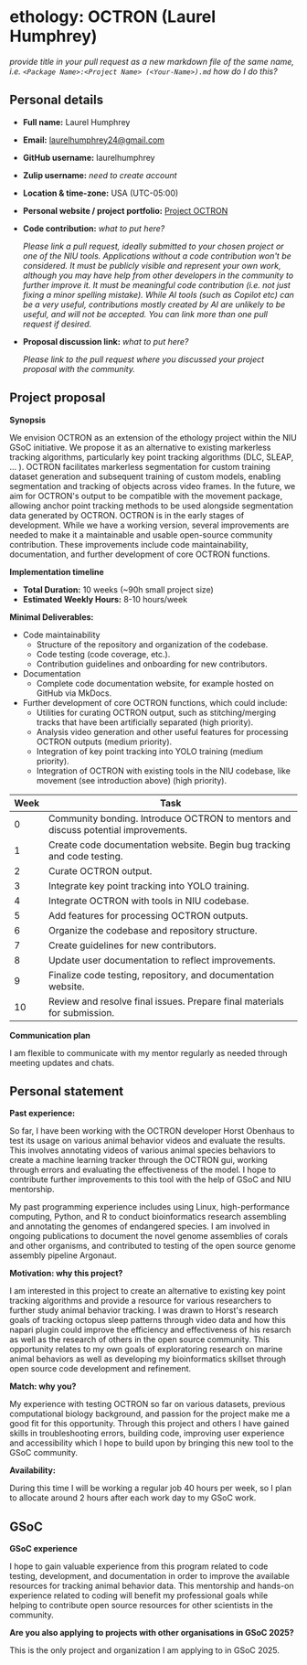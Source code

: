 # ethology: OCTRON (Laurel Humphrey)

*provide title in your pull request as a new markdown file of the same name, i.e.   `<Package Name>:<Project Name> (<Your-Name>).md` how do I do this?*

## Personal details
- **Full name:** Laurel Humphrey
- **Email:** laurelhumphrey24@gmail.com
- **GitHub username:** laurelhumphrey
- **Zulip username:** *need to create account*
- **Location & time-zone:** USA (UTC-05:00)
- **Personal website / project portfolio:** [Project OCTRON](https://github.com/horsto/OCTRON)
- **Code contribution:** *what to put here?*

    *Please link a pull request, ideally submitted to your chosen project or one of the NIU tools. Applications without a code contribution won't be considered. It must be publicly visible and represent your own work, although you may have help from other developers in the community to further improve it. It must be meaningful code contribution (i.e. not just fixing a minor spelling mistake). While AI tools (such as Copilot etc) can be a very useful, contributions mostly created by AI are unlikely to be useful, and will not be accepted. You can link more than one pull request if desired.*

- **Proposal discussion link:** *what to put here?*

    *Please link to the pull request where you discussed your project proposal with the community.* 

## Project proposal 

**Synopsis**

We envision OCTRON as an extension of the ethology project within the NIU GSoC initiative. We propose it as an alternative to existing markerless tracking algorithms, particularly key point tracking algorithms (DLC, SLEAP, … ). OCTRON facilitates markerless segmentation for custom training dataset generation and subsequent training of custom models, enabling segmentation and tracking of objects across video frames. In the future, we aim for OCTRON's output to be compatible with the movement package, allowing anchor point tracking methods to be used alongside segmentation data generated by OCTRON. OCTRON is in the early stages of development. While we have a working version, several improvements are needed to make it a maintainable and usable open-source community contribution. These improvements include code maintainability, documentation, and further development of core OCTRON functions.

**Implementation timeline**

*   **Total Duration:** 10 weeks (~90h small project size)
*   **Estimated Weekly Hours:** 8-10 hours/week 

**Minimal Deliverables:**

*  Code maintainability
    *  Structure of the repository and organization of the codebase.
    *  Code testing (code coverage, etc.).
    *  Contribution guidelines and onboarding for new contributors.
*  Documentation
    * Complete code documentation website, for example hosted on GitHub via MkDocs.
*  Further development of core OCTRON functions, which could include:
    * Utilities for curating OCTRON output, such as stitching/merging tracks that have been artificially separated (high priority).
    * Analysis video generation and other useful features for processing OCTRON outputs (medium priority).
    * Integration of key point tracking into YOLO training (medium priority).
    * Integration of OCTRON with existing tools in the NIU codebase, like movement (see introduction above) (high priority).

| Week | Task                                                                                |
|------|-------------------------------------------------------------------------------------|
| 0    | Community bonding. Introduce OCTRON to mentors and discuss potential improvements.  |
| 1    | Create code documentation website. Begin bug tracking and code testing.             |
| 2    | Curate OCTRON output.                                                               |
| 3    | Integrate key point tracking into YOLO training.                                    |
| 4    | Integrate OCTRON with tools in NIU codebase.                                        |
| 5    | Add features for processing OCTRON outputs.                                         |
| 6    | Organize the codebase and repository structure.                                     |
| 7    | Create guidelines for new contributors.                                             |
| 8    | Update user documentation to reflect improvements.                                  |
| 9    | Finalize code testing, repository, and documentation website.                       |
| 10   | Review and resolve final issues. Prepare final materials for submission.            |


**Communication plan**

I am flexible to communicate with my mentor regularly as needed through meeting updates and chats.

## Personal statement

**Past experience:** 
    
So far, I have been working with the OCTRON developer Horst Obenhaus to test its usage on various animal behavior videos and evaluate the results. This involves annotating videos of various animal species behaviors to create a machine learning tracker through the OCTRON gui, working through errors and evaluating the effectiveness of the model. I hope to contribute further improvements to this tool with the help of GSoC and NIU mentorship.

My past programming experience includes using Linux, high-performance computing, Python, and R to conduct bioinformatics research assembling and annotating the genomes of endangered species. I am involved in ongoing publications to document the novel genome assemblies of corals and other organisms, and contributed to testing of the open source genome assembly pipeline Argonaut.
   
**Motivation: why this project?**

I am interested in this project to create an alternative to existing key point tracking algorithms and provide a resource for various researchers to further study animal behavior tracking. I was drawn to Horst's research goals of tracking octopus sleep patterns through video data and how this napari plugin could improve the efficiency and effectiveness of his resarch as well as the research of others in the open source community. This opportunity relates to my own goals of exploratoring research on marine animal behaviors as well as developing my bioinformatics skillset through open source code development and refinement.
    
**Match: why you?**

My experience with testing OCTRON so far on various datasets, previous computational biology background, and passion for the project make me a good fit for this opportunity. Through this project and others I have gained skills in troubleshooting errors, building code, improving user experience and accessibility which I hope to build upon by bringing this new tool to the GSoC community.
  
**Availability:**

During this time I will be working a regular job 40 hours per week, so I plan to allocate around 2 hours after each work day to my GSoC work.

## GSoC

**GSoC experience**

I hope to gain valuable experience from this program related to code testing, development, and documentation in order to improve the available resources for tracking animal behavior data. This mentorship and hands-on experience related to coding will benefit my professional goals while helping to contribute open source resources for other scientists in the community.

**Are you also applying to projects with other organisations in GSoC 2025?**

This is the only project and organization I am applying to in GSoC 2025.
